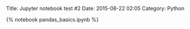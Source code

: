 Title: Jupyter notebook test #2
Date: 2015-08-22 02:05
Category: Python

{% notebook pandas_basics.ipynb %}
